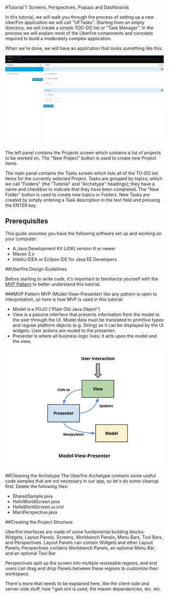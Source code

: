 #Tutorial 1: Screens, Perspectives, Popups and Dashboards

In this tutorial, we will walk you through the process of setting up a new UberFire application we will call "UFTasks". Starting from an empty directory, we will create a simple TOD-DO list or "Task Manager". In the process we will explain most of the Uberfire components and concepts required to build a moderately complex application.

When we're done, we will have an application that looks something like this:

![UF tasks](ufTasksFinal.png)

The left panel contains the Projects screen which contains a list of projects to be worked on. The "New Project" button is used to create new Project items.

The main panel contains the Tasks screen which lists all of the TO-DO list items for the currently selected Project. Tasks are grouped by topics, which we call "Folders" (the "Tutorial" and "Archetype" headings); they have a name and checkbox to indicate that they have been completed. The "New Folder" button is used to create new topics or Folders. New Tasks are created by simply entering a Task description in the text field and pressing the ENTER key.

## Prerequisites
This guide assumes you have the following software set up and working on your computer:

* A Java Development Kit (JDK) version 6 or newer
* Maven 3.x
* IntelliJ IDEA or Eclipse IDE for Java EE Developers

##Uberfire Design Guidelines

Before starting to write code, it's important to familiarize yourself with the [MVP Pattern](https://en.wikipedia.org/wiki/Model%E2%80%93view%E2%80%93presenter) to better understand this tutorial.


###MVP Pattern
MVP (Model-View-Presenter) like any pattern is open to interpretation, so here is how MVP is used in this tutorial:

- Model is a POJO ("Plain Old Java Object")
- View is a passive interface that presents information from the model to the user through the UI. Model data must be translated to primitive types and regular platform objects (e.g. String) so it can be displayed by the UI widgets. User actions are routed to the presenter.
- Presenter is where all business logic lives; it acts upon the model and the view.

![MVP](mvp.png)

##Cleaning the Archetype
The Uberfire Archetype contains some useful code samples that are not necessary in our app, so let's do some cleanup first. Delete the following files:

- SharedSample.java
- HelloWorldScreen.java
- HelloWorldScreen.ui.xml
- MainPerspective.java

##Creating the Project Structure

Uberfire interfaces are made of some fundamental building blocks: Widgets, Layout Panels, Screens, Workbench Panels, Menu Bars, Tool Bars, and Perspectives. Layout Panels can contain Widgets and other Layout Panels; Perspectives contains Workbench Panels, an optional Menu Bar, and an optional Tool Bar.

Perspectives split up the screen into multiple resizeable regions, and end users can drag and drop Panels between these regions to customize their workspace.

There's more that needs to be explained here, like the client-side and server-side stuff, how *.gwt.xml is used, the maven dependencies, etc. etc.